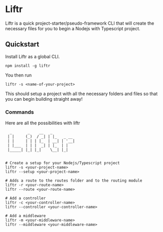 # Liftr

Liftr is a quick project-starter/pseudo-framework CLI that will create the necessary files for you to begin a Nodejs with Typescript project.

## Quickstart

Install Liftr as a global CLI.

 ``` 
 npm install -g liftr 
 ```
You then run

```
liftr -s <name-of-your-project>
```

This should setup a project with all the necessary folders and files so that you can begin building straight away!

### Commands

Here are all the possibilities with liftr

```shell
  _       _    __   _          
 | |     (_)  / _| | |_   _ __ 
 | |     | | | |_  | __| | '__|
 | |___  | | |  _| | |_  | |   
 |_____| |_| |_|    \__| |_|   


# Create a setup for your Nodejs/Typescript project
liftr -s <your-project-name>
liftr --setup <your-project-name>

# Adds a route to the routes folder and to the routing module
liftr -r <your-route-name>
liftr --route <your-route-name>

# Add a controller
liftr -c <your-controller-name>
liftr --controller <your-controller-name>

# Add a middleware
liftr -m <your-middleware-name>
liftr --middleware <your-middleware-name>

```
